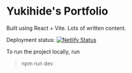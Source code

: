 # Yukihide's Portfolio

Built using React + Vite. Lots of written content.

Deployment status:
[![Netlify Status](https://api.netlify.com/api/v1/badges/7a24f007-c06a-4183-accc-0cd6b17b8047/deploy-status)](https://app.netlify.com/sites/flourishing-rolypoly-81f216/deploys)

To run the project locally, run

> npm run dev

